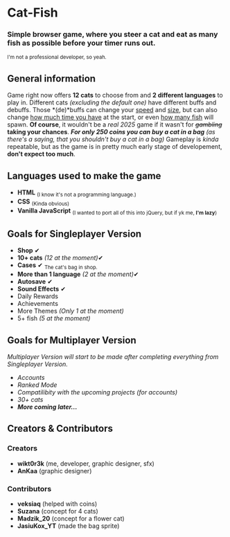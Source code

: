 # Cat-Fish
### Simple browser game, where you steer a cat and eat as many fish as possible before your timer runs out.
<sub>I'm not a professional developer, so yeah.</sub>

## General information
Game right now offers **12 cats** to choose from and **2 different languages** to play in.
Different cats *(excluding the default one)* have different buffs and debuffs.
Those *(de)*buffs can change your <ins>speed</ins> and <ins>size</ins>, but can also change <ins>how much time you have</ins> at the start, or even <ins>how many fish</ins> will spawn.
**Of course**, it wouldn't be a *real 2025* game if it wasn't for ~~*gambling*~~ **taking your chances**.
**_For only 250 coins you can buy a cat in a bag_** *(as there's a saying, that you shouldn't buy a cat in a bag)*
Gameplay is *kinda* repeatable, but as the game is in pretty much early stage of developement, **don't expect too much**.

## Languages used to make the game
- **HTML** <sub>(I know it's not a programming language.)</sub>
- **CSS** <sub>(Kinda obvious)</sub>
- **Vanilla JavaScript** <sub>(I wanted to port all of this into jQuery, but if yk me, **I'm lazy**)</sub>

## Goals for Singleplayer Version
- **Shop** ✔
- **10+ cats** *(12 at the moment)*✔
- **Cases** ✔ <sub>The cat's bag in shop.</sub>
- **More than 1 language** *(2 at the moment)*✔
- **Autosave** ✔
- **Sound Effects** ✔
- Daily Rewards 
- Achievements 
- More Themes *(Only 1 at the moment)*
- 5+ fish *(5 at the moment)*

## Goals for Multiplayer Version
*Multiplayer Version will start to be made after completing everything from Singleplayer Version.*
- *Accounts*
- *Ranked Mode*
- *Compatilibity with the upcoming projects* *(for accounts)*
- *30+ cats*
- **_More coming later..._**

## Creators & Contributors
### Creators
- **wikt0r3k** (me, developer, graphic designer, sfx)
- **AnKaa** (graphic designer)
### Contributors
- **veksiaq** (helped with coins)
- **Suzana** (concept for 4 cats)
- **Madzik_20** (concept for a flower cat)
- **JasiuKox_YT** (made the bag sprite)